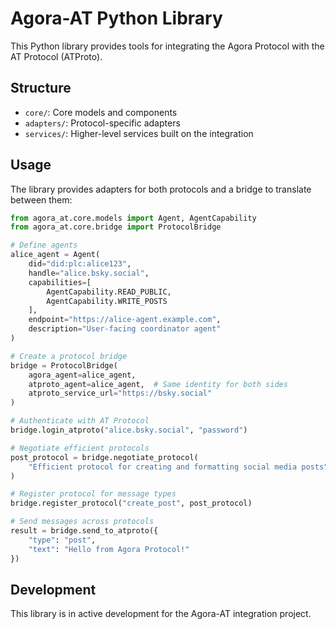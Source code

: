 # Agora-AT Python Library

This Python library provides tools for integrating the Agora Protocol with the AT Protocol (ATProto).

## Structure

- `core/`: Core models and components
- `adapters/`: Protocol-specific adapters
- `services/`: Higher-level services built on the integration

## Usage

The library provides adapters for both protocols and a bridge to translate between them:

```python
from agora_at.core.models import Agent, AgentCapability
from agora_at.core.bridge import ProtocolBridge

# Define agents
alice_agent = Agent(
    did="did:plc:alice123",
    handle="alice.bsky.social",
    capabilities=[
        AgentCapability.READ_PUBLIC,
        AgentCapability.WRITE_POSTS
    ],
    endpoint="https://alice-agent.example.com",
    description="User-facing coordinator agent"
)

# Create a protocol bridge
bridge = ProtocolBridge(
    agora_agent=alice_agent,
    atproto_agent=alice_agent,  # Same identity for both sides
    atproto_service_url="https://bsky.social"
)

# Authenticate with AT Protocol
bridge.login_atproto("alice.bsky.social", "password")

# Negotiate efficient protocols
post_protocol = bridge.negotiate_protocol(
    "Efficient protocol for creating and formatting social media posts"
)

# Register protocol for message types
bridge.register_protocol("create_post", post_protocol)

# Send messages across protocols
result = bridge.send_to_atproto({
    "type": "post",
    "text": "Hello from Agora Protocol!"
})
```

## Development

This library is in active development for the Agora-AT integration project.
